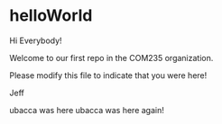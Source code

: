# helloWorld

Hi Everybody!

Welcome to our first repo in the COM235 organization.

Please modify this file to indicate that you were here!

Jeff

ubacca was here
ubacca was here again!
